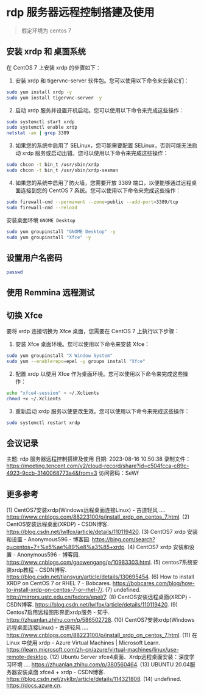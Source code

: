 # rdp 服务器远程控制搭建及使用

> 假定环境为 centos 7

## 安装 xrdp 和 桌面系统

在 CentOS 7 上安装 xrdp 的步骤如下：

1. 安装 xrdp 和 tigervnc-server 软件包。您可以使用以下命令来安装它们：
```bash
sudo yum install xrdp -y
sudo yum install tigervnc-server -y
```
2. 启动 xrdp 服务并设置开机启动。您可以使用以下命令来完成这些操作：
```bash
sudo systemctl start xrdp
sudo systemctl enable xrdp
netstat -an | grep 3389
```
3. 如果您的系统中启用了 SELinux，您可能需要配置 SELinux，否则可能无法启动 xrdp 服务或启动出错。您可以使用以下命令来完成这些操作：
```bash
sudo chcon -t bin_t /usr/sbin/xrdp
sudo chcon -t bin_t /usr/sbin/xrdp-sesman
```
4. 如果您的系统中启用了防火墙，您需要开放 3389 端口，以便能够通过远程桌面连接到您的 CentOS 7 系统。您可以使用以下命令来完成这些操作：
```bash
sudo firewall-cmd --permanent --zone=public --add-port=3389/tcp
sudo firewall-cmd --reload
```

安装桌面环境 `GNOME Desktop`

```bash
sudo yum groupinstall "GNOME Desktop" -y
sudo yum groupinstall "Xfce" -y
```

## 设置用户名密码

```bash
passwd
```

## 使用 Remmina 远程测试


## 切换 Xfce
要将 xrdp 连接切换为 Xfce 桌面，您需要在 CentOS 7 上执行以下步骤：

1. 安装 Xfce 桌面环境。您可以使用以下命令来安装 Xfce：
```bash
sudo yum groupinstall "X Window System"
sudo yum --enablerepo=epel -y groups install "Xfce"
```

2. 配置 xrdp 以使用 Xfce 作为桌面环境。您可以使用以下命令来完成这些操作：
```bash
echo "xfce4-session" > ~/.Xclients
chmod +x ~/.Xclients
```
3. 重新启动 xrdp 服务以使更改生效。您可以使用以下命令来完成这些操作：
```bash
sudo systemctl restart xrdp
```

## 会议记录

主题: rdp 服务器远程控制搭建及使用
日期: 2023-08-16 10:50:38
录制文件：https://meeting.tencent.com/v2/cloud-record/share?id=c504fcca-c89c-4923-9ccb-3140068773a4&from=3
访问密码：SeWf

## 更多参考

(1) CentOS7安装xrdp(Windows远程桌面连接Linux) - 古道轻风 .... https://www.cnblogs.com/88223100/p/install_xrdp_on_centos_7.html.
(2) CentOS安装远程桌面(XRDP) - CSDN博客. https://blog.csdn.net/lwlfox/article/details/110119420.
(3) CentOS7 xrdp 安装和设置 - Anonymous596 - 博客园. https://bing.com/search?q=centos+7+%e5%ae%89%e8%a3%85+xrdp.
(4) CentOS7 xrdp 安装和设置 - Anonymous596 - 博客园. https://www.cnblogs.com/gaowengang/p/10983303.html.
(5) centos7系统安装xrdp教程 - CSDN博客. https://blog.csdn.net/tiansyun/article/details/130695454.
(6) How to install XRDP on CentOS 7 or RHEL 7 - Bobcares. https://bobcares.com/blog/how-to-install-xrdp-on-centos-7-or-rhel-7/.
(7) undefined. http://mirrors.ustc.edu.cn/fedora/epel/7.
(8) CentOS安装远程桌面(XRDP) - CSDN博客. https://blog.csdn.net/lwlfox/article/details/110119420.
(9) Centos7启用远程图形界面xrdp服务 - 知乎. https://zhuanlan.zhihu.com/p/586502728.
(10) CentOS7安装xrdp(Windows远程桌面连接Linux) - 古道轻风 .... https://www.cnblogs.com/88223100/p/install_xrdp_on_centos_7.html.
(11) 在 Linux 中使用 xrdp - Azure Virtual Machines | Microsoft Learn. https://learn.microsoft.com/zh-cn/azure/virtual-machines/linux/use-remote-desktop.
(12) Ubuntu Server xfce4桌面、Xrdp远程桌面安装：深度学习环境 .... https://zhuanlan.zhihu.com/p/380560464.
(13) UBUNTU 20.04服务器安装桌面 xfce4 + xrdp - CSDN博客. https://blog.csdn.net/zyklbr/article/details/114321808.
(14) undefined. https://docs.azure.cn.
